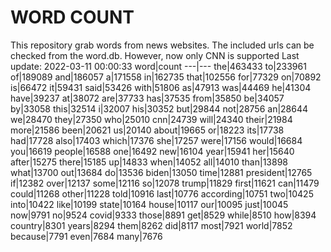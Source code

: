 # WORD COUNT
This repository grab words from news websites. The included urls can be checked from the word.db.
However, now only CNN is supported
Last update: 2022-03-11 00:00:33
word|count
---|---
the|463433
to|233961
of|189089
and|186057
a|171558
in|162735
that|102556
for|77329
on|70892
is|66472
it|59431
said|53426
with|51806
as|47913
was|44469
he|41304
have|39237
at|38072
are|37733
has|37535
from|35850
be|34057
by|33058
this|32514
i|32007
his|30352
but|29844
not|28756
an|28644
we|28470
they|27350
who|25010
cnn|24739
will|24340
their|21984
more|21586
been|20621
us|20140
about|19665
or|18223
its|17738
had|17728
also|17403
which|17376
she|17257
were|17156
would|16684
you|16619
people|16588
one|16492
new|16104
year|15941
her|15640
after|15275
there|15185
up|14833
when|14052
all|14010
than|13898
what|13700
out|13684
do|13536
biden|13050
time|12881
president|12765
if|12382
over|12137
some|12116
so|12078
trump|11829
first|11621
can|11479
could|11268
other|11228
told|10916
last|10776
according|10751
two|10425
into|10422
like|10199
state|10164
house|10117
our|10095
just|10045
now|9791
no|9524
covid|9333
those|8891
get|8529
while|8510
how|8394
country|8301
years|8294
them|8262
did|8117
most|7921
world|7852
because|7791
even|7684
many|7676
